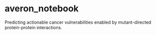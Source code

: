 # averon_notebook
Predicting actionable cancer vulnerabilities enabled by mutant-directed protein-protein interactions.
